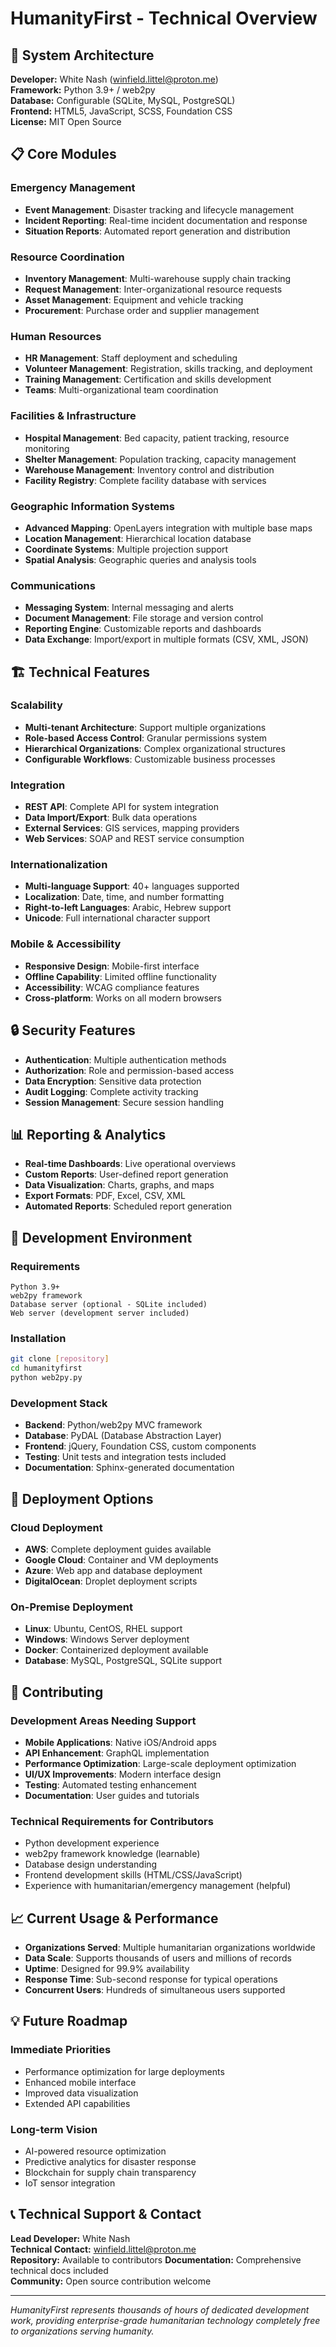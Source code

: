 # HumanityFirst - Technical Overview

## 🔧 System Architecture

**Developer:** White Nash (winfield.littel@proton.me)  
**Framework:** Python 3.9+ / web2py  
**Database:** Configurable (SQLite, MySQL, PostgreSQL)  
**Frontend:** HTML5, JavaScript, SCSS, Foundation CSS  
**License:** MIT Open Source  

## 📋 Core Modules

### Emergency Management
- **Event Management**: Disaster tracking and lifecycle management
- **Incident Reporting**: Real-time incident documentation and response
- **Situation Reports**: Automated report generation and distribution

### Resource Coordination
- **Inventory Management**: Multi-warehouse supply chain tracking
- **Request Management**: Inter-organizational resource requests
- **Asset Management**: Equipment and vehicle tracking
- **Procurement**: Purchase order and supplier management

### Human Resources
- **HR Management**: Staff deployment and scheduling
- **Volunteer Management**: Registration, skills tracking, and deployment
- **Training Management**: Certification and skills development
- **Teams**: Multi-organizational team coordination

### Facilities & Infrastructure
- **Hospital Management**: Bed capacity, patient tracking, resource monitoring
- **Shelter Management**: Population tracking, capacity management
- **Warehouse Management**: Inventory control and distribution
- **Facility Registry**: Complete facility database with services

### Geographic Information Systems
- **Advanced Mapping**: OpenLayers integration with multiple base maps
- **Location Management**: Hierarchical location database
- **Coordinate Systems**: Multiple projection support
- **Spatial Analysis**: Geographic queries and analysis tools

### Communications
- **Messaging System**: Internal messaging and alerts
- **Document Management**: File storage and version control
- **Reporting Engine**: Customizable reports and dashboards
- **Data Exchange**: Import/export in multiple formats (CSV, XML, JSON)

## 🏗️ Technical Features

### Scalability
- **Multi-tenant Architecture**: Support multiple organizations
- **Role-based Access Control**: Granular permissions system
- **Hierarchical Organizations**: Complex organizational structures
- **Configurable Workflows**: Customizable business processes

### Integration
- **REST API**: Complete API for system integration
- **Data Import/Export**: Bulk data operations
- **External Services**: GIS services, mapping providers
- **Web Services**: SOAP and REST service consumption

### Internationalization
- **Multi-language Support**: 40+ languages supported
- **Localization**: Date, time, and number formatting
- **Right-to-left Languages**: Arabic, Hebrew support
- **Unicode**: Full international character support

### Mobile & Accessibility
- **Responsive Design**: Mobile-first interface
- **Offline Capability**: Limited offline functionality
- **Accessibility**: WCAG compliance features
- **Cross-platform**: Works on all modern browsers

## 🔒 Security Features

- **Authentication**: Multiple authentication methods
- **Authorization**: Role and permission-based access
- **Data Encryption**: Sensitive data protection
- **Audit Logging**: Complete activity tracking
- **Session Management**: Secure session handling

## 📊 Reporting & Analytics

- **Real-time Dashboards**: Live operational overviews
- **Custom Reports**: User-defined report generation
- **Data Visualization**: Charts, graphs, and maps
- **Export Formats**: PDF, Excel, CSV, XML
- **Automated Reports**: Scheduled report generation

## 🔧 Development Environment

### Requirements
```
Python 3.9+
web2py framework
Database server (optional - SQLite included)
Web server (development server included)
```

### Installation
```bash
git clone [repository]
cd humanityfirst
python web2py.py
```

### Development Stack
- **Backend**: Python/web2py MVC framework
- **Database**: PyDAL (Database Abstraction Layer)
- **Frontend**: jQuery, Foundation CSS, custom components
- **Testing**: Unit tests and integration tests included
- **Documentation**: Sphinx-generated documentation

## 🚀 Deployment Options

### Cloud Deployment
- **AWS**: Complete deployment guides available
- **Google Cloud**: Container and VM deployments
- **Azure**: Web app and database deployment
- **DigitalOcean**: Droplet deployment scripts

### On-Premise Deployment
- **Linux**: Ubuntu, CentOS, RHEL support
- **Windows**: Windows Server deployment
- **Docker**: Containerized deployment available
- **Database**: MySQL, PostgreSQL, SQLite support

## 🤝 Contributing

### Development Areas Needing Support
- **Mobile Applications**: Native iOS/Android apps
- **API Enhancement**: GraphQL implementation
- **Performance Optimization**: Large-scale deployment optimization
- **UI/UX Improvements**: Modern interface design
- **Testing**: Automated testing enhancement
- **Documentation**: User guides and tutorials

### Technical Requirements for Contributors
- Python development experience
- web2py framework knowledge (learnable)
- Database design understanding
- Frontend development skills (HTML/CSS/JavaScript)
- Experience with humanitarian/emergency management (helpful)

## 📈 Current Usage & Performance

- **Organizations Served**: Multiple humanitarian organizations worldwide
- **Data Scale**: Supports thousands of users and millions of records
- **Uptime**: Designed for 99.9% availability
- **Response Time**: Sub-second response for typical operations
- **Concurrent Users**: Hundreds of simultaneous users supported

## 💡 Future Roadmap

### Immediate Priorities
- Performance optimization for large deployments
- Enhanced mobile interface
- Improved data visualization
- Extended API capabilities

### Long-term Vision
- AI-powered resource optimization
- Predictive analytics for disaster response
- Blockchain for supply chain transparency
- IoT sensor integration

## 📞 Technical Support & Contact

**Lead Developer:** White Nash  
**Technical Contact:** winfield.littel@proton.me  
**Repository:** Available to contributors
**Documentation:** Comprehensive technical docs included  
**Community:** Open source contribution welcome  

---

*HumanityFirst represents thousands of hours of dedicated development work, providing enterprise-grade humanitarian technology completely free to organizations serving humanity.* 
